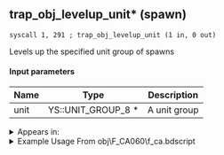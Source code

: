 ## trap_obj_levelup_unit* (spawn)

`syscall 1, 291 ; trap_obj_levelup_unit (1 in, 0 out)`

Levels up the specified unit group of spawns

#### Input parameters
| Name | Type | Description
|------|------|------------
| unit   | YS::UNIT_GROUP_8 *   | A unit group




<details>
	<summary>Appears in:</summary>
| filename | Entity (obj)
|----------|-------------
| obj\F_CA060\f_ca.bdscript       | ((F) ??? (CA))          
| obj\F_CA060_MEDAL\f_ca.bdscript       | ((F) ??? - Attackable floor? (MEDAL) (CA))          

</details>

<details>
	<summary>Example Usage From obj\F_CA060\f_ca.bdscript</summary>
```plaintext
L2170:
 popToSp 0
 pushFromFSp 0
 pushImm 24
 add 
 pushImm 1
 memcpy 0
 pushFromFSp 0
 pushImm 3
 syscall 1, 70 ; trap_obj_set_flag (2 in, 0 out)
 pushFromFSp 0
 syscall 1, 291 ; trap_obj_levelup_unit (1 in, 0 out)
 pushFromFSp 0
 pushFromFSp 0
 pushImm 1
 syscall 1, 39 ; trap_obj_unit_arg (2 in, 1 out)
 pushImm 1
 pushImm 0
 syscall 1, 87 ; trap_obj_effect_start_bind (4 in, 1 out)
 drop 
 pushFromFSp 0
 pushImm 2
 syscall 1, 39 ; trap_obj_unit_arg (2 in, 1 out)
 pushImm 1
 sub 
 eqz 
 jz L2249
 pushFromFSp 0
 pushFromFSp 0
 pushImm 1
 syscall 1, 39 ; trap_obj_unit_arg (2 in, 1 out)
 pushImm 1
 add 
 pushImm 1
 pushImm 0
 syscall 1, 87 ; trap_obj_effect_start_bind (4 in, 1 out)
 drop 
 jmp L2249
```
</details>

